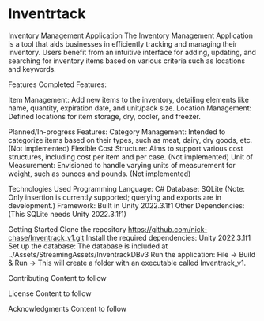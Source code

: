 # Inventrtack

Inventory Management Application
The Inventory Management Application is a tool that aids businesses in efficiently tracking and managing their inventory. Users benefit from an intuitive interface for adding, updating, and searching for inventory items based on various criteria such as locations and keywords.

Features
Completed Features:

Item Management: Add new items to the inventory, detailing elements like name, quantity, expiration date, and unit/pack size.
Location Management: Defined locations for item storage, dry, cooler, and freezer.

Planned/In-progress Features:
Category Management: Intended to categorize items based on their types, such as meat, dairy, dry goods, etc. (Not implemented)
Flexible Cost Structure: Aims to support various cost structures, including cost per item and per case. (Not implemented)
Unit of Measurement: Envisioned to handle varying units of measurement for weight, such as ounces and pounds. (Not implemented)

Technologies Used
Programming Language: C#
Database: SQLite (Note: Only insertion is currently supported; querying and exports are in development.)
Framework: Built in Unity 2022.3.1f1 
Other Dependencies: (This SQLite needs Unity 2022.3.1f1)

Getting Started
Clone the repository https://github.com/nick-chase/Inventrack_v1.git
Install the required dependencies: Unity 2022.3.1f1
Set up the database: The database is included at ../Assets/StreamingAssets/InventrackDBv3
Run the application: File -> Build & Run -> This will create a folder with an executable called Inventrack_v1.

Contributing
Content to follow

License
Content to follow

Acknowledgments
Content to follow
